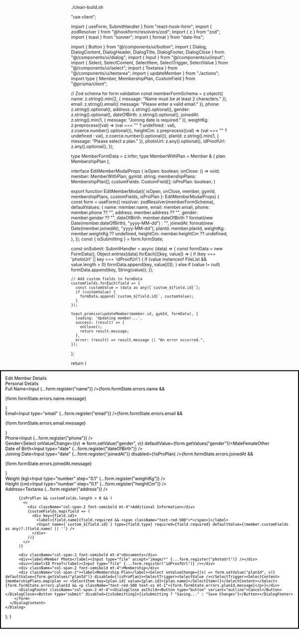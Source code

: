 ./clean-build.sh


"use client";

import { useForm, SubmitHandler } from "react-hook-form";
import { zodResolver } from "@hookform/resolvers/zod";
import { z } from "zod";
import { toast } from "sonner";
import { format } from "date-fns";

import { Button } from "@/components/ui/button";
import { Dialog, DialogContent, DialogHeader, DialogTitle, DialogFooter, DialogClose } from "@/components/ui/dialog";
import { Input } from "@/components/ui/input";
import { Select, SelectContent, SelectItem, SelectTrigger, SelectValue } from "@/components/ui/select";
import { Textarea } from "@/components/ui/textarea";
import { updateMember } from "./actions";
import type { Member, MembershipPlan, CustomField } from "@prisma/client";

// Zod schema for form validation
const memberFormSchema = z.object({
  name: z.string().min(2, { message: "Name must be at least 2 characters." }),
  email: z.string().email({ message: "Please enter a valid email." }),
  phone: z.string().optional(),
  address: z.string().optional(),
  gender: z.string().optional(),
  dateOfBirth: z.string().optional(),
  joinedAt: z.string().min(1, { message: "Joining date is required." }),
  weightKg: z.preprocess((val) => (val === "" ? undefined : val), z.coerce.number().optional()),
  heightCm: z.preprocess((val) => (val === "" ? undefined : val), z.coerce.number().optional()),
  planId: z.string().min(1, { message: "Please select a plan." }),
  photoUrl: z.any().optional(),
  idProofUrl: z.any().optional(),
});

type MemberFormData = z.infer<typeof memberFormSchema>;
type MemberWithPlan = Member & { plan: MembershipPlan };

interface EditMemberModalProps {
  isOpen: boolean;
  onClose: () => void;
  member: MemberWithPlan;
  gymId: string;
  membershipPlans: MembershipPlan[];
  customFields: CustomField[];
  isProPlan: boolean;
}

export function EditMemberModal({ 
  isOpen, 
  onClose, 
  member, 
  gymId, 
  membershipPlans, 
  customFields, 
  isProPlan 
}: EditMemberModalProps) {
  const form = useForm<MemberFormData>({
    resolver: zodResolver(memberFormSchema),
    defaultValues: {
      name: member.name,
      email: member.email,
      phone: member.phone ?? "",
      address: member.address ?? "",
      gender: member.gender ?? "",
      dateOfBirth: member.dateOfBirth ? format(new Date(member.dateOfBirth), "yyyy-MM-dd") : "",
      joinedAt: format(new Date(member.joinedAt), "yyyy-MM-dd"),
      planId: member.planId,
      weightKg: member.weightKg ?? undefined,
      heightCm: member.heightCm ?? undefined,
    },
  });
  const { isSubmitting } = form.formState;

  const onSubmit: SubmitHandler<MemberFormData> = async (data) => {
    const formData = new FormData();
    Object.entries(data).forEach(([key, value]) => {
      if (key === 'photoUrl' || key === 'idProofUrl') {
        if (value instanceof FileList && value.length > 0) formData.append(key, value[0]);
      } else if (value != null) formData.append(key, String(value));
    });

    // Add custom fields to formData
    customFields.forEach(field => {
      const customValue = (data as any)[`custom_${field.id}`];
      if (customValue) {
        formData.append(`custom_${field.id}`, customValue);
      }
    });

    toast.promise(updateMember(member.id, gymId, formData), {
      loading: 'Updating member...',
      success: (result) => { 
        onClose(); 
        return result.message; 
      },
      error: (result) => result.message || "An error occurred.",
    });
  };

  return (
    <Dialog open={isOpen} onOpenChange={onClose}>
      <DialogContent className="sm:max-w-3xl max-h-[90vh] overflow-y-auto">
        <DialogHeader><DialogTitle>Edit Member Details</DialogTitle></DialogHeader>
        <form onSubmit={form.handleSubmit(onSubmit)} className="grid grid-cols-2 gap-4 py-4 pr-6">
          <div className="col-span-2 font-semibold">Personal Details</div>
          <div><label>Full Name</label><Input {...form.register("name")} />{form.formState.errors.name && <p className="text-red-500 text-xs mt-1">{form.formState.errors.name.message}</p>}</div>
          <div><label>Email</label><Input type="email" {...form.register("email")} />{form.formState.errors.email && <p className="text-red-500 text-xs mt-1">{form.formState.errors.email.message}</p>}</div>
          <div><label>Phone</label><Input {...form.register("phone")} /></div>
          <div><label>Gender</label><Select onValueChange={(v) => form.setValue("gender", v)} defaultValue={form.getValues("gender")}><SelectTrigger><SelectValue /></SelectTrigger><SelectContent><SelectItem value="Male">Male</SelectItem><SelectItem value="Female">Female</SelectItem><SelectItem value="Other">Other</SelectItem></SelectContent></Select></div>
          <div><label>Date of Birth</label><Input type="date" {...form.register("dateOfBirth")} /></div>
          <div><label>Joining Date</label><Input type="date" {...form.register("joinedAt")} disabled={!isProPlan} />{form.formState.errors.joinedAt && <p className="text-red-500 text-xs mt-1">{form.formState.errors.joinedAt.message}</p>}</div>
          <div><label>Weight (kg)</label><Input type="number" step="0.1" {...form.register("weightKg")} /></div>
          <div><label>Height (cm)</label><Input type="number" step="0.1" {...form.register("heightCm")} /></div>
          <div className="col-span-2"><label>Address</label><Textarea {...form.register("address")} /></div>
          
          {isProPlan && customFields.length > 0 && (
            <>
              <div className="col-span-2 font-semibold mt-4">Additional Information</div>
              {customFields.map(field => (
                <div key={field.id}>
                  <label>{field.name}{field.required && <span className="text-red-500">*</span>}</label>
                  <Input name={`custom_${field.id}`} type={field.type} required={field.required} defaultValue={(member.customFields as any)?.[field.name] || ''} />
                </div>
              ))}
            </>
          )}

          <div className="col-span-2 font-semibold mt-4">Documents</div>
          <div><label>Member Photo</label><Input type="file" accept="image/*" {...form.register("photoUrl")} /></div>
          <div><label>ID Proof</label><Input type="file" {...form.register("idProofUrl")} /></div>
          <div className="col-span-2 font-semibold mt-4">Membership</div>
          <div className="col-span-2"><label>Membership Plan</label><Select onValueChange={(v) => form.setValue("planId", v)} defaultValue={form.getValues("planId")} disabled={!isProPlan}><SelectTrigger><SelectValue /></SelectTrigger><SelectContent>{membershipPlans.map(plan => <SelectItem key={plan.id} value={plan.id}>{plan.name}</SelectItem>)}</SelectContent></Select>{form.formState.errors.planId && <p className="text-red-500 text-xs mt-1">{form.formState.errors.planId.message}</p>}</div>
          <DialogFooter className="col-span-2 mt-4"><DialogClose asChild><Button type="button" variant="outline">Cancel</Button></DialogClose><Button type="submit" disabled={isSubmitting}>{isSubmitting ? "Saving..." : "Save Changes"}</Button></DialogFooter>
        </form>
      </DialogContent>
    </Dialog>
  );
}
